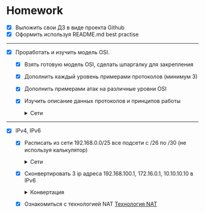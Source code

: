 # Homework

- [x] Выложить свои ДЗ в виде проекта Github
- [x] Оформить используя README.md best practise

---

- [x] Проработать и изучить модель OSI.

  - [x] Взять готовую модель OSI, сделать шпаргалку для закрепления
  - [x] Дополнить каждый уровень примерами протоколов (минимум 3)
  - [x] Дополнить примерами атак на различные уровни OSI
  - [x] Изучить описание данных протоколов и принципов работы

    <details>
    <summary> Сети </summary>
    <h3>Модель OSI</h3>

    ![](img/OSI.png)

    <p>

    <h3>Типы DDoS-атак</h3>

    <h4>Низкоуровневые атаки:</h4>

    <p>
    • Атаки на <b>сетевом уровне OSI</b> представляют из себя «забивание» канала. Примером может быть CMP-флуд — атака, которая использует ICMP-сообщения, которые снижают пропускную способность атакуемой сети и перегружают брандмауэр. Хост постоянно «пингуется» нарушителями, вынуждая его отвечать на ping-запросы. Когда их приходит значительное количество, пропускной способности сети не хватает и ответы на запросы приходят со значительной задержкой. Для предотвращения таких DDoS-атак можно отключить обработку ICMP-запросов посредством Firewall или ограничить их количество, пропускаемое на сервер.

    • Атаки <b>транспортного уровня</b> выглядят как нарушение функционирования и перехват трафика. Например, SYN-флуд или Smurf-атака (атака ICMP-запросами с изменёнными адресами). Последствия такой DDoS-атаки — превышение количества доступных подключений и перебои в работе сетевого оборудования.
    </p>

    <h4>Высокоуровневые атаки:</h4>

    <p>
    • На <b>сеансовом уровне</b> атакам подвергается сетевое оборудование. Используя уязвимости программного обеспечения Telnet-сервера на свитче, злоумышленники могут заблокировать возможность управления свитчем для администратора. Чтоб избежать подобных видов атак, рекомендуется поддерживать прошивки оборудования в актуальном состоянии.

    • Высокоуровневые атаки <b>прикладного уровня</b> ориентированы на стирание памяти или информации с диска, «воровство» ресурсов у сервера, извлечение и использование данных из БД. Это может привести к тотальной нехватке ресурсов для выполнения простейших операций на оборудовании. Наиболее эффективный способ предупреждения атак – своевременный мониторинг состояния системы и программного обеспечения.</p>

    </details>

---

- [x] IPv4, IPv6

  - [x] Расписать из сети 192.168.0.0/25 все подсети с /26 по /30 (не используя калькулятор)
    <details>
      <summary> Сети </summary>
      <p>
        
      <h3>192.168.0.0/25</h3>
      расписал маску в битах
      1111111 11111111 11111111 10000000

    получаем маску 255.255.255.128

    следовательно по 25 маске у нас 126 хостов, 127 (broadcast)
    192.168.0.1-127

      <h3>Подсети:</h3>
      <h3>192.168.0.0/26</h3>
      1111111 11111111 11111111 11000000
      маска 255.255.255.192

    1 подсеть:
    адрес 192.168.0.0/26
    хосты 192.168.0.1-62
    63 (broadcast)

    2 подсеть
    адрес 192.168.0.64/26
    хосты 192.168.0.65-126
    127(broadcast)

      <h3>192.168.0.0/27</h3>
      11111111 11111111 11111111 11100000
      маска 255.255.255.224

    1 подсеть
    адрес 192.168.0.0/27
    хосты 192.168.0.1-30
    31 (broadcast)

    2 подсеть
    адрес 192.168.0.32/27
    хосты 192.168.0.33-62
    63 (broadcast)

    3 подсеть
    адрес 192.168.0.64/27
    хосты 192.168.0.65-94
    95 (broadcast)

    4 подсеть
    адрес 192.168.0.96/27
    хосты 192.168.0.97-126
    127 (broadcast)

      <h3>192.168.0.0/28</h3>
      11111111 11111111 11111111 11110000
      маска 255.255.255.240

    1 подсеть
    адрес 192.168.0.0/28
    хосты 192.168.0.1-14
    15 (broadcast)

    2 подсеть
    адрес 192.168.0.16/28
    хосты 192.168.0.16-30
    31 (broadcast)

    3 подсеть
    адрес 192.168.0.32/28
    хосты 192.168.0.33-46
    47 (broadcast)

    4 подсеть
    адрес 192.168.0.48/28
    хосты 192.168.0.49-62
    63 (broadcast)

    5 подсеть
    адрес 192.168.0.64/28
    хосты 192.168.0.65-78
    79 (broadcast)

    6 подсеть
    адрес 192.168.0.80/28
    хосты 192.168.0.81-94
    95 (broadcast)

    7 подсеть
    адрес 192.168.0.96/28
    хосты 192.168.0.97-110
    111 (broadcast)

    8 подсеть
    адрес 192.168.0.112/28
    хосты 192.168.0.113-126
    127 (broadcast)

      <h3>192.168.0.0/29</h3>
      11111111 11111111 11111111 11111000
      маска 255.255.255.248

    1 подсеть
    адрес 192.168.0.0/29
    хосты 192.168.0.1-6
    7 (broadcast)

    2 подсеть
    адрес 192.168.0.8/29
    хосты 192.168.0.9-14
    15 (broadcast)

    3 подсеть
    адрес 192.168.0.16/29
    хосты 192.168.0.17-22
    23 (broadcast)

    4 подсеть
    адрес 192.168.0.24/29
    хосты 192.168.0.25-30
    31 (broadcast)

    5 подсеть
    адрес 192.168.0.32/29
    хосты 192.168.0.33-38
    39 (broadcast)

    6 подсеть
    адрес 192.168.0.40/29
    хосты 192.168.0.41-46
    47 (broadcast)

    7 подсеть
    адрес 192.168.0.48/29
    хосты 192.168.0.49-54
    55 (broadcast)

    8 подсеть
    адрес 192.168.0.56/29
    хосты 192.168.0.57-62
    63 (broadcast)

    9 подсеть
    адрес 192.168.0.64/29
    хосты 192.168.0.65-70
    71 (broadcast)

    10 подсеть
    адрес 192.168.0.72/29
    хосты 192.168.0.73-78
    79 (broadcast)

    11 подсеть
    адрес 192.168.0.80/29
    хосты 192.168.0.81-86
    87 (broadcast)

    12 подсеть
    адрес 192.168.0.88/29
    хосты 192.168.0.89-94
    95 (broadcast)

    13 подсеть
    адрес 192.168.0.96/29
    хосты 192.168.0.97-102
    103 (broadcast)

    14 подсеть
    адрес 192.168.0.104/29
    хосты 192.168.0.105-110
    111 (broadcast)

    15 подсеть
    адрес 192.168.0.112/29
    хосты 192.168.0.113-118
    119 (broadcast)

    16 подсеть
    адрес 192.168.0.120/29
    хосты 192.168.0.121-126
    127 (broadcast)

      <h3>192.168.0.0/30</h3>
      11111111 11111111 11111111 11111100
      маска 255.255.255.252

    С такой маской будет 4 ip-адреса в каждой подсети
    1 - под адрес
    2-3 - под хосты
    4 - широковещательный

    всего получится 32 подсети

    1 подсеть
    адрес 192.168.0.0/30
    хосты 192.168.0.1-2
    3 (broadcast)

    2 подсеть
    адрес 192.168.0.4/30
    хосты 192.168.0.5-6
    7 (broadcast)

    …..

    32 подсеть
    адрес 192.168.0.124/30
    хосты 192.168.0.125-126
    127 (broadcast)
      </p>
    </details>

  - [x] Cконвертировать 3 ip адреса 192.168.100.1, 172.16.0.1, 10.10.10.10 в IPv6
      <details>
      <summary> Конвертация </summary>

    Для конвертации IPv4 адресов в IPv6 можно использовать уникальные локальные адреса (ULAs), которые предназначены для локальной связи и аналогичны частным адресам IPv4. Вот как будут выглядеть IP-адреса в формате IPv6:

    <b>192.168.100.1</b>
    Конвертируется в: <code>fc00::c0a8:6401</code>
    Здесь c0a8:6401 — это шестнадцатеричное представление IPv4 адреса.

    <b>172.16.0.1</b>
    Конвертируется в: <code>fc00::ac10:1</code>
    В этом случае ac10:1 — это шестнадцатеричное представление IPv4 адреса.

    <b>10.10.10.10</b>
    Конвертируется в: <code>fc00::a0a:a</code>
    Здесь a0a:a — это шестнадцатеричное представление IPv4 адреса.

    <i><b>Примечания</b>
    ULAs (Unique Local Addresses) начинаются с префикса <code>fc00::/7</code>, что делает их подходящими для использования в частных сетях, аналогично частным IPv4 адресам, таким как 192.168.x.x, 172.16.x.x и 10.x.x.x.
    Эти адреса не маршрутизируются в глобальной сети, что делает их безопасными для использования в локальных сетях.</i>
      </details>


  - [x] Ознакомиться с технологией NAT
        [Технология NAT](<https://ru.wikipedia.org/wiki/NAT#:~:text=NAT%20(%D0%BE%D1%82%20%D0%B0%D0%BD%D0%B3%D0%BB.,Masquerading%20%D0%B8%20Native%20Address%20Translation)>)
